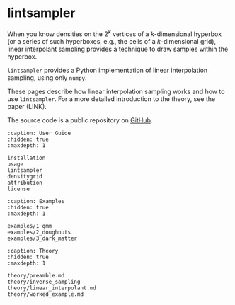 # lintsampler

When you know densities on the $2^k$ vertices of a $k$-dimensional hyperbox (or a series of such hyperboxes, e.g., the cells of a $k$-dimensional grid), linear interpolant sampling provides a technique to draw samples within the hyperbox.

`lintsampler` provides a Python implementation of linear interpolation sampling, using only `numpy`.

These pages describe how linear interpolation sampling works and how to use `lintsampler`. For a more detailed introduction to the theory, see the paper (LINK).

The source code is a public repository on [GitHub](https://github.com/aneeshnaik/lintsampler).

```{toctree}
:caption: User Guide
:hidden: true
:maxdepth: 1

installation
usage
lintsampler
densitygrid
attribution
license
```

```{toctree}
:caption: Examples
:hidden: true
:maxdepth: 1

examples/1_gmm
examples/2_doughnuts
examples/3_dark_matter
```

```{toctree}
:caption: Theory
:hidden: true
:maxdepth: 1

theory/preamble.md
theory/inverse_sampling
theory/linear_interpolant.md
theory/worked_example.md
```